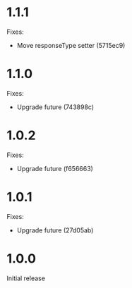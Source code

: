 # 1.1.1

Fixes:

- Move responseType setter (5715ec9)

# 1.1.0

Fixes:

- Upgrade future (743898c)

# 1.0.2

Fixes:

- Upgrade future (f656663)

# 1.0.1

Fixes:

- Upgrade future (27d05ab)

# 1.0.0

Initial release
